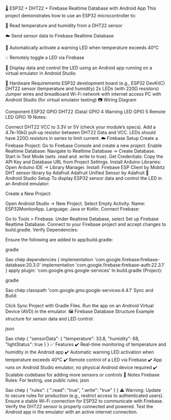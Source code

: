 🌡️ ESP32 + DHT22 + Firebase Realtime Database with Android App
This project demonstrates how to use an ESP32 microcontroller to:

📡 Read temperature and humidity from a DHT22 sensor

☁️ Send sensor data to Firebase Realtime Database

🚨 Automatically activate a warning LED when temperature exceeds 40°C

💡 Remotely toggle a LED via Firebase

📱 Display data and control the LED using an Android app running on a virtual emulator in Android Studio

🔧 Hardware Requirements
ESP32 development board (e.g., ESP32 DevKitC)
DHT22 sensor (temperature and humidity)
2x LEDs (with 220Ω resistors)
Jumper wires and breadboard
Wi-Fi network with internet access
PC with Android Studio (for virtual emulator testing)
📷 Wiring Diagram

Component	ESP32 GPIO
DHT22 (Data)	GPIO 4
Warning LED	GPIO 5
Remote LED	GPIO 19
Notes:

Connect DHT22 VCC to 3.3V or 5V (check your module’s specs).
Add a 4.7k–10kΩ pull-up resistor between DHT22 Data and VCC.
LEDs should have 220Ω resistors in series to limit current.
☁️ Firebase Setup
Create a Firebase Project:
Go to Firebase Console and create a new project.
Enable Realtime Database:
Navigate to Realtime Database → Create Database.
Start in Test Mode (sets .read and .write to true).
Get Credentials:
Copy the API Key and Database URL from Project Settings.
Install Arduino Libraries:
Open Arduino IDE → Library Manager.
Install:
Firebase ESP Client by Mobitz
DHT sensor library by Adafruit
Adafruit Unified Sensor by Adafruit
📱 Android Studio Setup
To display ESP32 sensor data and control the LED in an Android emulator:

Create a New Project:

Open Android Studio → New Project.
Select Empty Activity.
Name: ESP32MonitorApp.
Language: Java or Kotlin.
Connect Firebase:

Go to Tools > Firebase.
Under Realtime Database, select Set up Firebase Realtime Database.
Connect to your Firebase project and accept changes to build.gradle.
Verify Dependencies:

Ensure the following are added to app/build.gradle:

gradle

Sao chép
dependencies {
    implementation 'com.google.firebase:firebase-database:20.3.0'
    implementation 'com.google.firebase:firebase-auth:22.3.1'
}
apply plugin: 'com.google.gms.google-services'
In build.gradle (Project):

gradle

Sao chép
classpath 'com.google.gms:google-services:4.4.1'
Sync and Build:

Click Sync Project with Gradle Files.
Run the app on an Android Virtual Device (AVD) in the emulator.
🖼️ Firebase Database Structure
Example structure for sensor data and LED control:

json

Sao chép
{
  "sensorData": {
    "temperature": 33.8,
    "humidity": 68,
    "lightStatus": true
  }
}
✅ Features
✔️ Real-time monitoring of temperature and humidity in the Android app
✔️ Automatic warning LED activation when temperature exceeds 40°C
✔️ Remote control of a LED via Firebase
✔️ App runs on Android Studio emulator, no physical Android device required
✔️ Scalable codebase for adding more sensors or controls
📌 Notes
Firebase Rules: For testing, use public rules:
json

Sao chép
{
  "rules": {
    ".read": "true",
    ".write": "true"
  }
}
⚠️ Warning: Update to secure rules for production (e.g., restrict access to authenticated users).
Ensure a stable Wi-Fi connection for ESP32 to communicate with Firebase.
Verify the DHT22 sensor is properly connected and powered.
Test the Android app in the emulator with an active internet connection.
